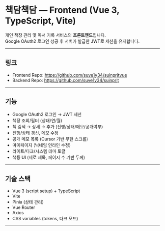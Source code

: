 # 책담책담 — Frontend (Vue 3, TypeScript, Vite)

개인 책장 관리 및 독서 기록 서비스의 **프론트엔드**입니다.  
Google OAuth2 로그인 성공 후 서버가 발급한 JWT로 세션을 유지합니다.

---

## 링크
- Frontend Repo: https://github.com/suve1y34/suinprjtvue
- Backend Repo: https://github.com/suve1y34/suinprjt

---

## 기능
- Google OAuth2 로그인 → JWT 세션
- 책장 조회/필터 (상태/연/월)
- 책 검색 → 상세 → 추가 (진행/상태/메모/공개여부)
- 진행/상태 갱신, 메모 수정
- 공개 메모 목록 (Cursor 기반 무한 스크롤)
- 마이페이지 (닉네임 인라인 수정)
- 라이트/다크/시스템 테마 토글
- 책등 UI (세로 제목, 페이지 수 기반 두께)

---

## 기술 스택
- Vue 3 (script setup) + TypeScript
- Vite
- Pinia (상태 관리)
- Vue Router
- Axios
- CSS variables (tokens, 다크 모드)

---
